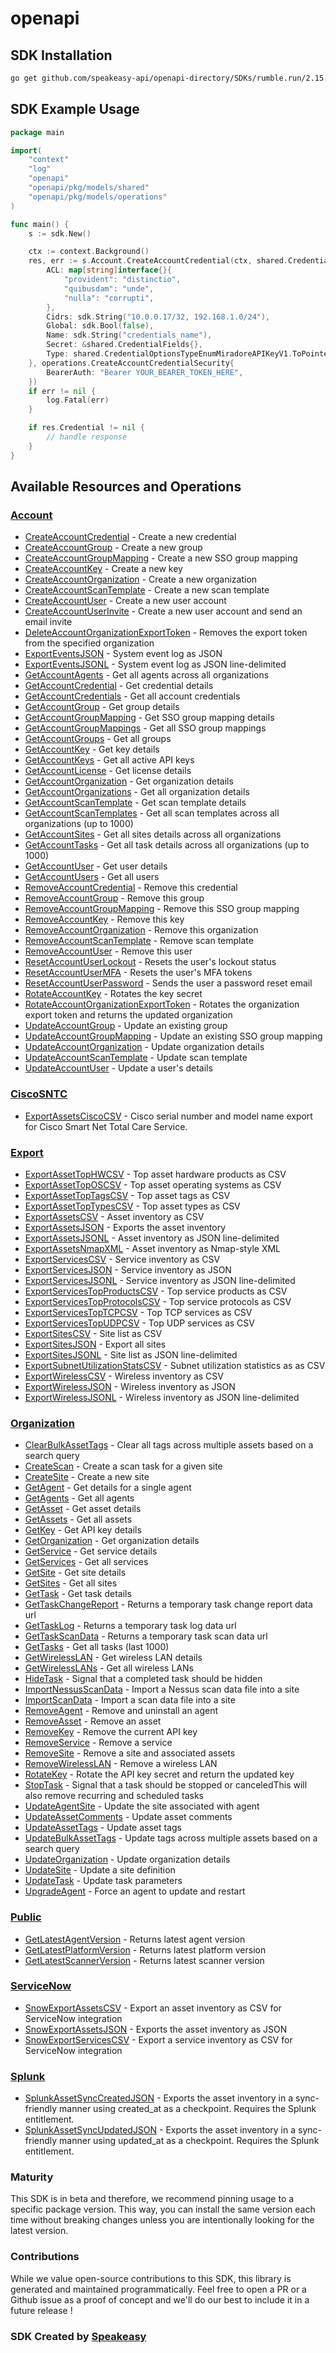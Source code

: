 # openapi

<!-- Start SDK Installation -->
## SDK Installation

```bash
go get github.com/speakeasy-api/openapi-directory/SDKs/rumble.run/2.15.0/go
```
<!-- End SDK Installation -->

## SDK Example Usage
<!-- Start SDK Example Usage -->
```go
package main

import(
	"context"
	"log"
	"openapi"
	"openapi/pkg/models/shared"
	"openapi/pkg/models/operations"
)

func main() {
    s := sdk.New()

    ctx := context.Background()
    res, err := s.Account.CreateAccountCredential(ctx, shared.CredentialOptions{
        ACL: map[string]interface{}{
            "provident": "distinctio",
            "quibusdam": "unde",
            "nulla": "corrupti",
        },
        Cidrs: sdk.String("10.0.0.17/32, 192.168.1.0/24"),
        Global: sdk.Bool(false),
        Name: sdk.String("credentials_name"),
        Secret: &shared.CredentialFields{},
        Type: shared.CredentialOptionsTypeEnumMiradoreAPIKeyV1.ToPointer(),
    }, operations.CreateAccountCredentialSecurity{
        BearerAuth: "Bearer YOUR_BEARER_TOKEN_HERE",
    })
    if err != nil {
        log.Fatal(err)
    }

    if res.Credential != nil {
        // handle response
    }
}
```
<!-- End SDK Example Usage -->

<!-- Start SDK Available Operations -->
## Available Resources and Operations


### [Account](docs/account/README.md)

* [CreateAccountCredential](docs/account/README.md#createaccountcredential) - Create a new credential
* [CreateAccountGroup](docs/account/README.md#createaccountgroup) - Create a new group
* [CreateAccountGroupMapping](docs/account/README.md#createaccountgroupmapping) - Create a new SSO group mapping
* [CreateAccountKey](docs/account/README.md#createaccountkey) - Create a new key
* [CreateAccountOrganization](docs/account/README.md#createaccountorganization) - Create a new organization
* [CreateAccountScanTemplate](docs/account/README.md#createaccountscantemplate) - Create a new scan template
* [CreateAccountUser](docs/account/README.md#createaccountuser) - Create a new user account
* [CreateAccountUserInvite](docs/account/README.md#createaccountuserinvite) - Create a new user account and send an email invite
* [DeleteAccountOrganizationExportToken](docs/account/README.md#deleteaccountorganizationexporttoken) - Removes the export token from the specified organization
* [ExportEventsJSON](docs/account/README.md#exporteventsjson) - System event log as JSON
* [ExportEventsJSONL](docs/account/README.md#exporteventsjsonl) - System event log as JSON line-delimited
* [GetAccountAgents](docs/account/README.md#getaccountagents) - Get all agents across all organizations
* [GetAccountCredential](docs/account/README.md#getaccountcredential) - Get credential details
* [GetAccountCredentials](docs/account/README.md#getaccountcredentials) - Get all account credentials
* [GetAccountGroup](docs/account/README.md#getaccountgroup) - Get group details
* [GetAccountGroupMapping](docs/account/README.md#getaccountgroupmapping) - Get SSO group mapping details
* [GetAccountGroupMappings](docs/account/README.md#getaccountgroupmappings) - Get all SSO group mappings
* [GetAccountGroups](docs/account/README.md#getaccountgroups) - Get all groups
* [GetAccountKey](docs/account/README.md#getaccountkey) - Get key details
* [GetAccountKeys](docs/account/README.md#getaccountkeys) - Get all active API keys
* [GetAccountLicense](docs/account/README.md#getaccountlicense) - Get license details
* [GetAccountOrganization](docs/account/README.md#getaccountorganization) - Get organization details
* [GetAccountOrganizations](docs/account/README.md#getaccountorganizations) - Get all organization details
* [GetAccountScanTemplate](docs/account/README.md#getaccountscantemplate) - Get scan template details
* [GetAccountScanTemplates](docs/account/README.md#getaccountscantemplates) - Get all scan templates across all organizations (up to 1000)
* [GetAccountSites](docs/account/README.md#getaccountsites) - Get all sites details across all organizations
* [GetAccountTasks](docs/account/README.md#getaccounttasks) - Get all task details across all organizations (up to 1000)
* [GetAccountUser](docs/account/README.md#getaccountuser) - Get user details
* [GetAccountUsers](docs/account/README.md#getaccountusers) - Get all users
* [RemoveAccountCredential](docs/account/README.md#removeaccountcredential) - Remove this credential
* [RemoveAccountGroup](docs/account/README.md#removeaccountgroup) - Remove this group
* [RemoveAccountGroupMapping](docs/account/README.md#removeaccountgroupmapping) - Remove this SSO group mapping
* [RemoveAccountKey](docs/account/README.md#removeaccountkey) - Remove this key
* [RemoveAccountOrganization](docs/account/README.md#removeaccountorganization) - Remove this organization
* [RemoveAccountScanTemplate](docs/account/README.md#removeaccountscantemplate) - Remove scan template
* [RemoveAccountUser](docs/account/README.md#removeaccountuser) - Remove this user
* [ResetAccountUserLockout](docs/account/README.md#resetaccountuserlockout) - Resets the user's lockout status
* [ResetAccountUserMFA](docs/account/README.md#resetaccountusermfa) - Resets the user's MFA tokens
* [ResetAccountUserPassword](docs/account/README.md#resetaccountuserpassword) - Sends the user a password reset email
* [RotateAccountKey](docs/account/README.md#rotateaccountkey) - Rotates the key secret
* [RotateAccountOrganizationExportToken](docs/account/README.md#rotateaccountorganizationexporttoken) - Rotates the organization export token and returns the updated organization
* [UpdateAccountGroup](docs/account/README.md#updateaccountgroup) - Update an existing group
* [UpdateAccountGroupMapping](docs/account/README.md#updateaccountgroupmapping) - Update an existing SSO group mapping
* [UpdateAccountOrganization](docs/account/README.md#updateaccountorganization) - Update organization details
* [UpdateAccountScanTemplate](docs/account/README.md#updateaccountscantemplate) - Update scan template
* [UpdateAccountUser](docs/account/README.md#updateaccountuser) - Update a user's details

### [CiscoSNTC](docs/ciscosntc/README.md)

* [ExportAssetsCiscoCSV](docs/ciscosntc/README.md#exportassetsciscocsv) - Cisco serial number and model name export for Cisco Smart Net Total Care Service.

### [Export](docs/export/README.md)

* [ExportAssetTopHWCSV](docs/export/README.md#exportassettophwcsv) - Top asset hardware products as CSV
* [ExportAssetTopOSCSV](docs/export/README.md#exportassettoposcsv) - Top asset operating systems as CSV
* [ExportAssetTopTagsCSV](docs/export/README.md#exportassettoptagscsv) - Top asset tags as CSV
* [ExportAssetTopTypesCSV](docs/export/README.md#exportassettoptypescsv) - Top asset types as CSV
* [ExportAssetsCSV](docs/export/README.md#exportassetscsv) - Asset inventory as CSV
* [ExportAssetsJSON](docs/export/README.md#exportassetsjson) - Exports the asset inventory
* [ExportAssetsJSONL](docs/export/README.md#exportassetsjsonl) - Asset inventory as JSON line-delimited
* [ExportAssetsNmapXML](docs/export/README.md#exportassetsnmapxml) - Asset inventory as Nmap-style XML
* [ExportServicesCSV](docs/export/README.md#exportservicescsv) - Service inventory as CSV
* [ExportServicesJSON](docs/export/README.md#exportservicesjson) - Service inventory as JSON
* [ExportServicesJSONL](docs/export/README.md#exportservicesjsonl) - Service inventory as JSON line-delimited
* [ExportServicesTopProductsCSV](docs/export/README.md#exportservicestopproductscsv) - Top service products as CSV
* [ExportServicesTopProtocolsCSV](docs/export/README.md#exportservicestopprotocolscsv) - Top service protocols as CSV
* [ExportServicesTopTCPCSV](docs/export/README.md#exportservicestoptcpcsv) - Top TCP services as CSV
* [ExportServicesTopUDPCSV](docs/export/README.md#exportservicestopudpcsv) - Top UDP services as CSV
* [ExportSitesCSV](docs/export/README.md#exportsitescsv) - Site list as CSV
* [ExportSitesJSON](docs/export/README.md#exportsitesjson) - Export all sites
* [ExportSitesJSONL](docs/export/README.md#exportsitesjsonl) - Site list as JSON line-delimited
* [ExportSubnetUtilizationStatsCSV](docs/export/README.md#exportsubnetutilizationstatscsv) - Subnet utilization statistics as as CSV
* [ExportWirelessCSV](docs/export/README.md#exportwirelesscsv) - Wireless inventory as CSV
* [ExportWirelessJSON](docs/export/README.md#exportwirelessjson) - Wireless inventory as JSON
* [ExportWirelessJSONL](docs/export/README.md#exportwirelessjsonl) - Wireless inventory as JSON line-delimited

### [Organization](docs/organization/README.md)

* [ClearBulkAssetTags](docs/organization/README.md#clearbulkassettags) - Clear all tags across multiple assets based on a search query
* [CreateScan](docs/organization/README.md#createscan) - Create a scan task for a given site
* [CreateSite](docs/organization/README.md#createsite) - Create a new site
* [GetAgent](docs/organization/README.md#getagent) - Get details for a single agent
* [GetAgents](docs/organization/README.md#getagents) - Get all agents
* [GetAsset](docs/organization/README.md#getasset) - Get asset details
* [GetAssets](docs/organization/README.md#getassets) - Get all assets
* [GetKey](docs/organization/README.md#getkey) - Get API key details
* [GetOrganization](docs/organization/README.md#getorganization) - Get organization details
* [GetService](docs/organization/README.md#getservice) - Get service details
* [GetServices](docs/organization/README.md#getservices) - Get all services
* [GetSite](docs/organization/README.md#getsite) - Get site details
* [GetSites](docs/organization/README.md#getsites) - Get all sites
* [GetTask](docs/organization/README.md#gettask) - Get task details
* [GetTaskChangeReport](docs/organization/README.md#gettaskchangereport) - Returns a temporary task change report data url
* [GetTaskLog](docs/organization/README.md#gettasklog) - Returns a temporary task log data url
* [GetTaskScanData](docs/organization/README.md#gettaskscandata) - Returns a temporary task scan data url
* [GetTasks](docs/organization/README.md#gettasks) - Get all tasks (last 1000)
* [GetWirelessLAN](docs/organization/README.md#getwirelesslan) - Get wireless LAN details
* [GetWirelessLANs](docs/organization/README.md#getwirelesslans) - Get all wireless LANs
* [HideTask](docs/organization/README.md#hidetask) - Signal that a completed task should be hidden
* [ImportNessusScanData](docs/organization/README.md#importnessusscandata) - Import a Nessus scan data file into a site
* [ImportScanData](docs/organization/README.md#importscandata) - Import a scan data file into a site
* [RemoveAgent](docs/organization/README.md#removeagent) - Remove and uninstall an agent
* [RemoveAsset](docs/organization/README.md#removeasset) - Remove an asset
* [RemoveKey](docs/organization/README.md#removekey) - Remove the current API key
* [RemoveService](docs/organization/README.md#removeservice) - Remove a service
* [RemoveSite](docs/organization/README.md#removesite) - Remove a site and associated assets
* [RemoveWirelessLAN](docs/organization/README.md#removewirelesslan) - Remove a wireless LAN
* [RotateKey](docs/organization/README.md#rotatekey) - Rotate the API key secret and return the updated key
* [StopTask](docs/organization/README.md#stoptask) - Signal that a task should be stopped or canceledThis will also remove recurring and scheduled tasks
* [UpdateAgentSite](docs/organization/README.md#updateagentsite) - Update the site associated with agent
* [UpdateAssetComments](docs/organization/README.md#updateassetcomments) - Update asset comments
* [UpdateAssetTags](docs/organization/README.md#updateassettags) - Update asset tags
* [UpdateBulkAssetTags](docs/organization/README.md#updatebulkassettags) - Update tags across multiple assets based on a search query
* [UpdateOrganization](docs/organization/README.md#updateorganization) - Update organization details
* [UpdateSite](docs/organization/README.md#updatesite) - Update a site definition
* [UpdateTask](docs/organization/README.md#updatetask) - Update task parameters
* [UpgradeAgent](docs/organization/README.md#upgradeagent) - Force an agent to update and restart

### [Public](docs/public/README.md)

* [GetLatestAgentVersion](docs/public/README.md#getlatestagentversion) - Returns latest agent version
* [GetLatestPlatformVersion](docs/public/README.md#getlatestplatformversion) - Returns latest platform version
* [GetLatestScannerVersion](docs/public/README.md#getlatestscannerversion) - Returns latest scanner version

### [ServiceNow](docs/servicenow/README.md)

* [SnowExportAssetsCSV](docs/servicenow/README.md#snowexportassetscsv) - Export an asset inventory as CSV for ServiceNow integration
* [SnowExportAssetsJSON](docs/servicenow/README.md#snowexportassetsjson) - Exports the asset inventory as JSON
* [SnowExportServicesCSV](docs/servicenow/README.md#snowexportservicescsv) - Export a service inventory as CSV for ServiceNow integration

### [Splunk](docs/splunk/README.md)

* [SplunkAssetSyncCreatedJSON](docs/splunk/README.md#splunkassetsynccreatedjson) - Exports the asset inventory in a sync-friendly manner using created_at as a checkpoint. Requires the Splunk entitlement.
* [SplunkAssetSyncUpdatedJSON](docs/splunk/README.md#splunkassetsyncupdatedjson) - Exports the asset inventory in a sync-friendly manner using updated_at as a checkpoint. Requires the Splunk entitlement.
<!-- End SDK Available Operations -->

### Maturity

This SDK is in beta and therefore, we recommend pinning usage to a specific package version.
This way, you can install the same version each time without breaking changes unless you are intentionally
looking for the latest version.

### Contributions

While we value open-source contributions to this SDK, this library is generated and maintained programmatically.
Feel free to open a PR or a Github issue as a proof of concept and we'll do our best to include it in a future release !

### SDK Created by [Speakeasy](https://docs.speakeasyapi.dev/docs/using-speakeasy/client-sdks)
